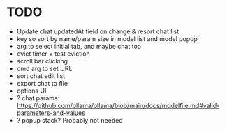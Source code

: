 # TODO
 - Update chat updatedAt field on change & resort chat list
 - key so sort by name/param size in model list and model popup
 - arg to select initial tab, and maybe chat too
 - evict timer + test eviction
 - scroll bar clicking
 - cmd arg to set URL
 - sort chat edit list
 - export chat to file
 - options UI
 - ? chat params: https://github.com/ollama/ollama/blob/main/docs/modelfile.md#valid-parameters-and-values
 - ? popup stack? Probably not needed
